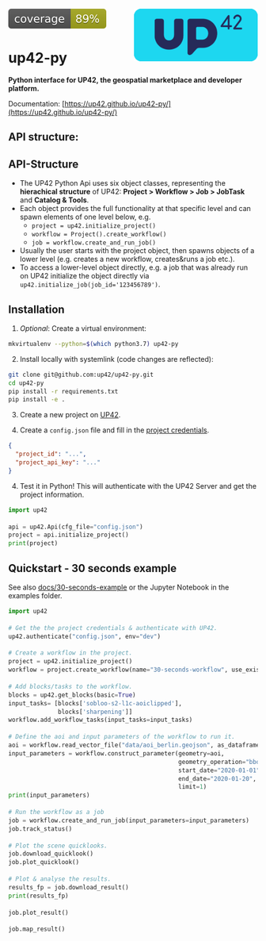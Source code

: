 ![coverage](coverage.svg)
<img align="right" src="docs/_assets/banner-up42-py-small.png" alt="" width="250"/>

# up42-py
**Python interface for UP42, the geospatial marketplace and developer platform.**

Documentation: [https://up42.github.io/up42-py/](https://up42.github.io/up42-py/)

## API structure:

## API-Structure

- The UP42 Python Api uses six object classes, representing the **hierachical structure** of UP42: **Project > Workflow > Job > JobTask** and **Catalog & Tools**.
- Each object provides the full functionality at that specific level and can spawn elements of one level below, e.g.
    - `project = up42.initialize_project()`
    - `workflow = Project().create_workflow()`
    - `job = workflow.create_and_run_job()`
- Usually the user starts with the project object, then spawns objects of a lower level (e.g. creates a new workflow, creates&runs a job etc.). 
- To access a lower-level object directly, e.g. a job that was already run on UP42 initialize the object directly via `up42.initialize_job(job_id='123456789')`.

## Installation

1. *Optional*: Create a virtual environment:
```bash
mkvirtualenv --python=$(which python3.7) up42-py
```

2. Install locally with systemlink (code changes are reflected):
```bash
git clone git@github.com:up42/up42-py.git
cd up42-py
pip install -r requirements.txt
pip install -e .
```

3. Create a new project on [UP42](https://up42.com).

4. Create a `config.json` file and fill in the [project credentials](https://docs.up42.com/getting-started/first-api-request.html#run-your-first-job-via-the-api).
```json
{
  "project_id": "...",
  "project_api_key": "..."
}
```

4. Test it in Python! This will authenticate with the UP42 Server and get the project information.
```python
import up42

api = up42.Api(cfg_file="config.json")
project = api.initialize_project()
print(project)
```


## Quickstart - 30 seconds example

See also [docs/30-seconds-example](https://up42.github.io/up42-py/quickstart/01_quickstart/#30-seconds-example) or the Jupyter Notebook in the examples folder.

```python
import up42

# Get the the project credentials & authenticate with UP42.
up42.authenticate("config.json", env="dev")

# Create a workflow in the project.
project = up42.initialize_project()
workflow = project.create_workflow(name="30-seconds-workflow", use_existing=True)

# Add blocks/tasks to the workflow.
blocks = up42.get_blocks(basic=True)
input_tasks= [blocks['sobloo-s2-l1c-aoiclipped'], 
              blocks['sharpening']]
workflow.add_workflow_tasks(input_tasks=input_tasks)

# Define the aoi and input parameters of the workflow to run it.
aoi = workflow.read_vector_file("data/aoi_berlin.geojson", as_dataframe=True)
input_parameters = workflow.construct_parameter(geometry=aoi, 
                                                geometry_operation="bbox", 
                                                start_date="2020-01-01",
                                                end_date="2020-01-20",
                                                limit=1)
print(input_parameters)

# Run the workflow as a job
job = workflow.create_and_run_job(input_parameters=input_parameters)
job.track_status()

# Plot the scene quicklooks.
job.download_quicklook()
job.plot_quicklook()

# Plot & analyse the results.
results_fp = job.download_result()
print(results_fp)

job.plot_result()

job.map_result()
```
